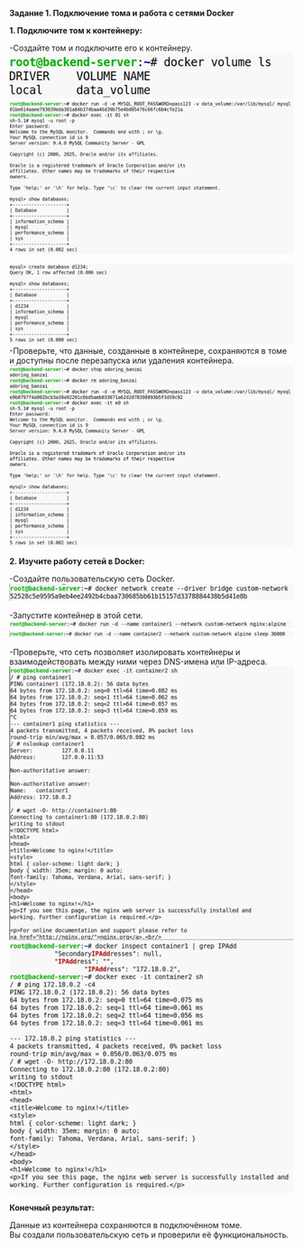**Задание 1. Подключение тома и работа с сетями Docker**

**1\. Подключите том к контейнеру:**

\-Создайте том и подключите его к контейнеру.  
![8b5c56d8088bcd4116c7d24c0b0dc5d7.png](../../../_resources/8b5c56d8088bcd4116c7d24c0b0dc5d7.png)  
![183a4836a07b0d2be836c0df1ce20f3c.png](../../../_resources/183a4836a07b0d2be836c0df1ce20f3c.png)

![22b2fea8d8fed0c07e2b3f0f10fd43d1.png](../../../_resources/22b2fea8d8fed0c07e2b3f0f10fd43d1.png)  
\-Проверьте, что данные, созданные в контейнере, сохраняются в томе и доступны после перезапуска или удаления контейнера.  
![75acf823237d021676199cecf0b36ba1.png](../../../_resources/75acf823237d021676199cecf0b36ba1.png)

**2\. Изучите работу сетей в Docker:**

\-Создайте пользовательскую сеть Docker.  
![05eb0a74ab7f3e675948a65624928855.png](../../../_resources/05eb0a74ab7f3e675948a65624928855.png)

\-Запустите контейнер в этой сети.  
![c76a801c9dcb18d16ad3a984e8bf5968.png](../../../_resources/c76a801c9dcb18d16ad3a984e8bf5968.png)  
![65f42bb5d854ea486f83bcb9374c89fa.png](../../../_resources/65f42bb5d854ea486f83bcb9374c89fa.png)

\-Проверьте, что сеть позволяет изолировать контейнеры и взаимодействовать между ними через DNS-имена или IP-адреса.  
![4c269a535066187088466c2747c71291.png](../../../_resources/4c269a535066187088466c2747c71291.png)  
![10c8f317104c1b482b7428373643c194.png](../../../_resources/10c8f317104c1b482b7428373643c194.png)

**Конечный результат:**

Данные из контейнера сохраняются в подключённом томе.  
Вы создали пользовательскую сеть и проверили её функциональность.